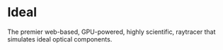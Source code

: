 # Ideal
The premier web-based, GPU-powered, highly scientific, raytracer that simulates ideal optical components.
